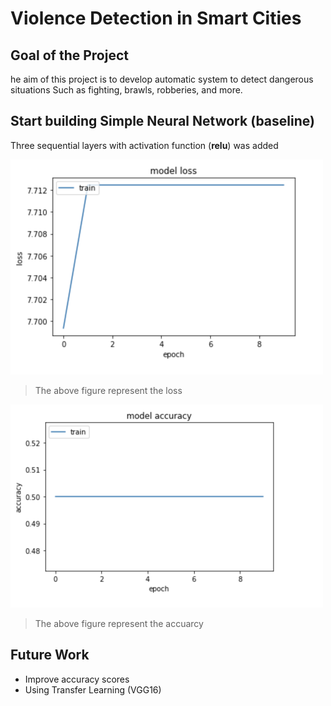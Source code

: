 # Violence Detection in Smart Cities

## Goal of the Project
he aim of this project is to develop automatic system to detect dangerous situations Such as fighting, brawls, robberies, and more.

 ## Start building Simple Neural Network (baseline)


Three sequential layers with activation function (__relu__) was added 

<img src = 'Screen Shot 1443-06-08 at 1.07.14 PM.png' width = '500' />

> The above figure represent the loss 


<img src = 'image2.png' width = '500' />

> The above figure represent the accuarcy

## Future Work
- Improve accuracy scores
- Using Transfer Learning (VGG16)

